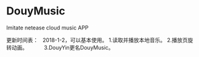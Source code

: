 # DouyMusic
Imitate netease cloud music APP

更新时间表：
    2018-1-2，可以基本使用。
            1.读取并播放本地音乐。
            2.播放页旋转动画。
            3.DouyYin更名DouyMusic。
